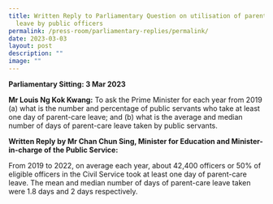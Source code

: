 ```yaml
---
title: Written Reply to Parliamentary Question on utilisation of parent‑care
  leave by public officers
permalink: /press-room/parliamentary-replies/permalink/
date: 2023-03-03
layout: post
description: ""
image: ""
---
```

**Parliamentary Sitting: 3 Mar 2023**  
  
**Mr Louis Ng Kok Kwang:** To ask the Prime Minister for each year from 2019 (a) what is the number and percentage of public servants who take at least one day of parent-care leave; and (b) what is the average and median number of days of parent-care leave taken by public servants.  
  
**Written Reply by Mr Chan Chun Sing, Minister for Education and Minister-in-charge of the Public Service:**  
  
From 2019 to 2022, on average each year, about 42,400 officers or 50% of eligible officers in the Civil Service took at least one day of parent-care leave. The mean and median number of days of parent-care leave taken were 1.8 days and 2 days respectively.